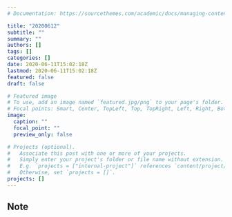 ```yaml
---
# Documentation: https://sourcethemes.com/academic/docs/managing-content/

title: "20200612"
subtitle: ""
summary: ""
authors: []
tags: []
categories: []
date: 2020-06-11T15:02:18Z
lastmod: 2020-06-11T15:02:18Z
featured: false
draft: false

# Featured image
# To use, add an image named `featured.jpg/png` to your page's folder.
# Focal points: Smart, Center, TopLeft, Top, TopRight, Left, Right, BottomLeft, Bottom, BottomRight.
image:
  caption: ""
  focal_point: ""
  preview_only: false

# Projects (optional).
#   Associate this post with one or more of your projects.
#   Simply enter your project's folder or file name without extension.
#   E.g. `projects = ["internal-project"]` references `content/project/deep-learning/index.md`.
#   Otherwise, set `projects = []`.
projects: []
---
```


## Note

